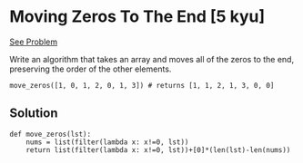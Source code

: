 # Moving Zeros To The End [5 kyu]

[See Problem](https://www.codewars.com/kata/52597aa56021e91c93000cb0)

Write an algorithm that takes an array and moves all of the zeros to the end, preserving the order of the other elements.

`move_zeros([1, 0, 1, 2, 0, 1, 3]) # returns [1, 1, 2, 1, 3, 0, 0]`

## Solution

```
def move_zeros(lst):
    nums = list(filter(lambda x: x!=0, lst))
    return list(filter(lambda x: x!=0, lst))+[0]*(len(lst)-len(nums))
```
